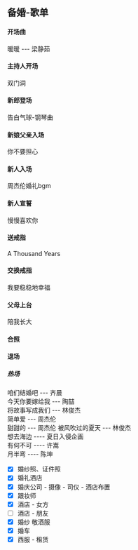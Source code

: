 ## 备婚-歌单

#### 开场曲
暖暖 --- 梁静茹  

#### 主持人开场
双门洞
#### 新郎登场
告白气球-钢琴曲
#### 新娘父亲入场
你不要担心
#### 新人入场
周杰伦婚礼bgm
#### 新人宣誓
慢慢喜欢你
#### 送戒指
A Thousand Years
#### 交换戒指
我要稳稳地幸福
#### 父母上台
陪我长大
#### 合照
#### 退场


##### 热场
咱们结婚吧 --- 齐晨    
今天你要嫁给我 --- 陶喆  
将故事写成我们 --- 林俊杰     
简单爱 --- 周杰伦     
甜甜的 --- 周杰伦
被风吹过的夏天 --- 林俊杰     
想去海边 ---- 夏日入侵企画        
有何不可 ---- 许嵩        
月半弯 ---- 陈坤     



- [x] 婚纱照、证件照
- [x] 婚礼酒店
- [x] 婚庆公司 - 摄像 - 司仪 - 酒店布置 
- [x] 跟妆师
- [x] 酒店 - 女方
- [ ] 酒店 - 朋友
- [x] 婚纱 敬酒服
- [x] 婚车
- [x] 西服  - 租赁
